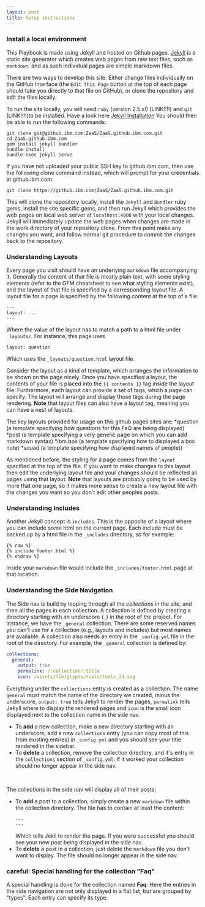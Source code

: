 ```yaml
---
layout: post
title: Setup instructions
---
```


### Install a local environment
This Playbook is made using Jekyll and hosted on Github pages. 
[Jekyll](https://jekyllrb.com/) is a static site generator which creates web pages from raw text files, such as `markdown`, and as such individual pages are simple markdown files.

There are two ways to develop this site. Either change files individually on the GitHub interface (the `Edit this Page` button at the top of each page should take you directly to that file on GitHub), or clone the repository and edit the files locally.

To run the site locally, you will need `ruby` (version 2.5.x!) (LINK!!!!)   and `git` (LINK!!!!)to be installed. 
Have a look here [Jekyll Installation](https://jekyllrb.com/docs/installation/)
You should then be able to run the following commands:
```
git clone git@github.ibm.com:ZaaS/ZaaS.github.ibm.com.git
cd ZaaS.github.ibm.com
gem install jekyll bundler
bundle install
bundle exec jekyll serve
```

If you have not uploaded your public SSH key to github.ibm.com, then use the following clone command instead, which will prompt for your credentials at github.ibm.com:
```
git clone https://github.ibm.com/ZaaS/ZaaS.github.ibm.com.git
```

This will clone the repository locally, install the `Jekyll` and `Bundler` ruby gems, install the site specific gems, and then run Jekyll which provides the web pages on local web server at `localhost:4000` with your local changes.
Jekyll will immediately update the web pages when changes are made in the work directory of your repository clone. From this point make any changes you want, and follow normal git procedure to commit the changes back to the repository.



### Understanding Layouts
Every page you visit should have an underlying `markdown` file accompanying it. Generally the content of that file is mostly plain text, with some styling elements (refer to the GFM cheatsheet to see what styling elements exist), and the layout of that file is specified by a corresponding layout file.
A layout file for a page is specified by the following content at the top of a file:

```
---
layout: ...
---
```

Where the value of the layout has to match a path to a html file under `_layouts/`. For instance, this page uses

```
layout: question
```

Which uses the `_layouts/question.html` layout file. 

Consider the layout as a kind of template, which arranges the information to be shown on the page nicely. Once you have specified a layout, the contents of your file is placed into the `{{ contents }}` tag inside the layout file.
Furthermore, each layout can provide a set of tags, which a page can specify. The layout will arrange and display those tags during the page rendering.
 **Note** that layout files can also have a layout tag, meaning you can have a nest of layouts.

The key layouts provided for usage on this github pages sites are:
*question (a template specifying how questions for this FaQ are being displayed)
*post (a template specifying a very generic page on which you can add markdown syntax)
*ibm.box (a template specifying how to displayed a box note)
*squad (a template specifying how displayed names of people))

As mentioned before, the styling for a page comes from the `layout` specified at the top of the file. If you want to make changes to this layout then edit the underlying layout file and your changes should be reflected all pages using that layout.
**Note** that layouts are probably going to be used by more that one page, so it makes more sense to create a new layout file with the changes you want so you don't edit other peoples posts.

### Understanding Includes
Another Jekyll concept is `includes`. This is the opposite of a layout where you can include some html on the current page. Each include must be backed up by a html file in the `_includes` directory, so for example:

```liquid
{% raw %}
{% include footer.html %}
{% endraw %}
```

Inside your `markdown` file would include the `_includes/footer.html` page at that location.

### Understanding the Side Navigation
The Side nav is build by looping through all the *collections* in the site, and then all the pages in each collection.
A collection is defined by creating a directory starting with an underscore (`_`) in the root of the project. For instance, we have the `_general` collection. There are some reserved names you can't use for a collection (e.g., layouts and includes) but most names are available.
A collection also needs an entry in the `_config.yml` file in the root of the directory. For example, the `_general` collection is defined by:
```yaml
collections:
  general:
    output: true
    permalink: /:collection/:title
    icon: /assets/lib/glyphs/tools/tools_24.svg
```
Everything under the `collections` entry is created as a collection. The name `general` must match the name of the directory we created, minus the underscore, `output: true` tells Jekyll to render the pages, `permalink` tells Jekyll where to display the rendered pages and `icon` is the small icon displayed next to the collection name in the side nav.


- To **add** a new collection, make a new directory starting with an underscore, add a new `collections` entry (you can copy most of this from existing entries) in `_config.yml` and you should see your title rendered in the sidebar.
- To **delete** a collection, remove the collection directory, and it's entry in the `collections` section of `_config.yml`. If it worked your collection should no longer appear in the side nav.

<br />

The collections in the side nav will display all of their posts:

- To **add** a post to a collection, simply create a new `markdown` file within the collection directory. The file has to contain at least the content:
    ```
    ---
    ---
    ```
    Which tells Jekll to render the page. If you were successful you should see your new post being displayed in the side nav.
- To **delete** a post in a collection, just delete the `markdown` file you don't want to display. The file should no longer appear in the side nav.

### careful: Special handling for the collection "Faq"
A special handling is done for the collection named **Faq**: Here the entries in the side navigation are not only displayed in a flat list, but are grouped by "types". Each entry can specify its type.
